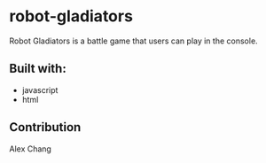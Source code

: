 # robot-gladiators

Robot Gladiators is a battle game that users can play in the console.

## Built with: 

* javascript
* html

## Contribution

Alex Chang
